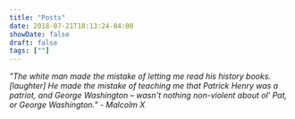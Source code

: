 ```yaml
---
title: "Posts"
date: 2018-07-21T18:13:24-04:00
showDate: false
draft: false
tags: [""]
---
```


*"The white man made the mistake of letting me read his history books. [laughter] He made the mistake of teaching me that Patrick Henry was a patriot, and George Washington – wasn't nothing non-violent about ol' Pat, or George Washington." - Malcolm X*